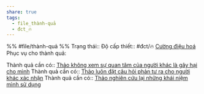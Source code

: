 ```yaml
---
share: true
tags:
  - file_thành-quả
  - đct_🔥
---
```


%%
#file/thành-quả
%%
Trạng thái:: 
Độ cấp thiết:: #đct/🔥
[Cường điệu hoá](../../1%20Th%C3%B4ng%20tin%20th%C3%A2n%20ch%E1%BB%A7/Kh%C3%B3%20kh%C4%83n/T%C3%A2m%20l%C3%BD/C%C6%B0%E1%BB%9Dng%20%C4%91i%E1%BB%87u%20ho%C3%A1.md) 
Phục vụ cho thành quả:

Thành quả cần có:: [Thảo không xem sự quan tâm của người khác là gây hại cho mình](./Th%E1%BA%A3o%20kh%C3%B4ng%20xem%20s%E1%BB%B1%20quan%20t%C3%A2m%20c%E1%BB%A7a%20ng%C6%B0%E1%BB%9Di%20kh%C3%A1c%20l%C3%A0%20g%C3%A2y%20h%E1%BA%A1i%20cho%20m%C3%ACnh.md)
Thành quả cần có:: [Thảo luôn đặt câu hỏi phản tư ra cho người khác xác nhận](./Th%E1%BA%A3o%20lu%C3%B4n%20%C4%91%E1%BA%B7t%20c%C3%A2u%20h%E1%BB%8Fi%20ph%E1%BA%A3n%20t%C6%B0%20ra%20cho%20ng%C6%B0%E1%BB%9Di%20kh%C3%A1c%20x%C3%A1c%20nh%E1%BA%ADn.md)
Thành quả cần có:: [Thảo nghiên cứu lại những khái niệm mình sử dụng](./Th%E1%BA%A3o%20nghi%C3%AAn%20c%E1%BB%A9u%20l%E1%BA%A1i%20nh%E1%BB%AFng%20kh%C3%A1i%20ni%E1%BB%87m%20m%C3%ACnh%20s%E1%BB%AD%20d%E1%BB%A5ng.md)
